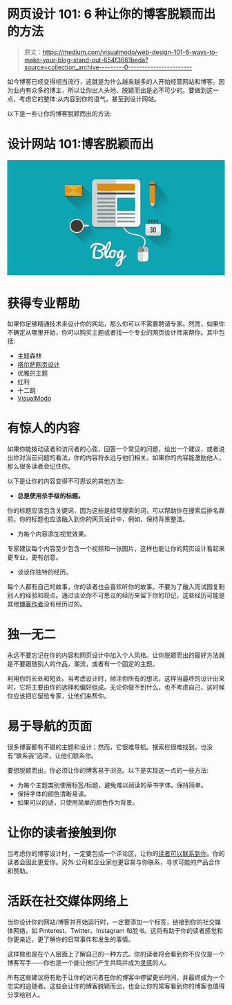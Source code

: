 # 网页设计 101: 6 种让你的博客脱颖而出的方法

> 原文：<https://medium.com/visualmodo/web-design-101-6-ways-to-make-your-blog-stand-out-654f3661beda?source=collection_archive---------0----------------------->

如今博客已经变得相当流行，这就是为什么越来越多的人开始经营网站和博客。因为业内有众多的博主，所以让你出人头地、脱颖而出是必不可少的。要做到这一点，考虑它的整体:从内容到你的语气，甚至到设计网站。

以下是一些让你的博客脱颖而出的方法:

# 设计网站 101:博客脱颖而出

![](img/310c0acd519c8cf35381b0847fd6fd98.png)

# 获得专业帮助

如果你足够精通技术来设计你的网站，那么你可以不需要聘请专家。然而，如果你不确定从哪里开始，你可以购买主题或者找一个专业的网页设计师来帮你。其中包括:

*   主题森林
*   [塔尔萨网页设计](https://www.muuwebdesign.com/)
*   优雅的主题
*   红利
*   十二跳
*   [VisualModo](https://visualmodo.com/)

# 有惊人的内容

如果你能拨动读者和访问者的心弦，回答一个常见的问题，给出一个建议，或者说出你对当前问题的看法，你的内容将永远与他们相关。如果你的内容能激励他人，那么很多读者会记住你。

以下是让你的内容变得不可思议的其他方法:

*   **总是使用杀手级的标题。**

你的标题应该包含关键词，因为这些是经常搜索的词，可以帮助你在搜索后排名靠前。你的标题也应该融入到你的网页设计中，例如，保持背景整洁。

*   为每个内容添加视觉效果。

专家建议每个内容至少包含一个视频和一张图片，这样也能让你的网页设计看起来更专业，更有创意。

*   谈谈你独特的经历。

每个人都有自己的故事，你的读者也会喜欢听你的故事。不要为了融入而试图复制别人的经验和观点。通过谈论你不可思议的经历来留下你的印记，这些经历可能是其他[博客作者](https://visualmodo.com/blog/)没有经历过的。

# 独一无二

永远不要忘记在你的内容和网页设计中加入个人风格。让你脱颖而出的最好方法就是不要跟随别人的作品，潮流，或者有一个固定的主题。

利用你的长处和短处。当考虑设计时，倾注你所有的想法，这样当最终的设计出来时，它将主要由你的选择和偏好组成。无论你做不到什么，也不考虑自己，这时候你应该把它留给专家，让他们来帮你。

# 易于导航的页面

很多博客都有不错的主题和设计；然而，它很难导航。搜索栏很难找到，也没有“联系我”选项，让他们联系你。

要想脱颖而出，你必须让你的博客易于浏览。以下是实现这一点的一些方法:

*   为每个主题类别使用标签/标题，避免难以阅读的草书字体。保持简单。
*   保持字体的颜色清晰易读。
*   如果可以的话，只使用简单的颜色作为背景。

# 让你的读者接触到你

当考虑你的博客设计时，一定要包括一个评论区，让你的[读者可以联系到你](https://www.lifehack.org/461780/6-effective-tactics-to-make-your-blog-stand-out)。你的读者会因此更爱你。另外:公司和企业家也更容易与你联系，寻求可能的产品合作和赞助。

# 活跃在社交媒体网络上

当你设计你的网站/博客并开始运行时，一定要添加一个标签，链接到你的社交媒体网络，如 Pinterest、Twitter、Instagram 和脸书。这将有助于你的读者感觉和你更亲近，更了解你的日常事件和发生的事情。

这样做也是在个人层面上了解自己的一种方式。你的读者将会看到你不仅仅是一个博客写手——你也是一个能让他们产生共鸣并成为[灵感](https://awards.visualmodo.com/)的人。

所有这些建议将有助于让你的访问者在你的博客中停留更长时间，并最终成为一个忠实的追随者。这些会让你的博客脱颖而出，也会让你的常客看到你的博客也值得分享给别人。